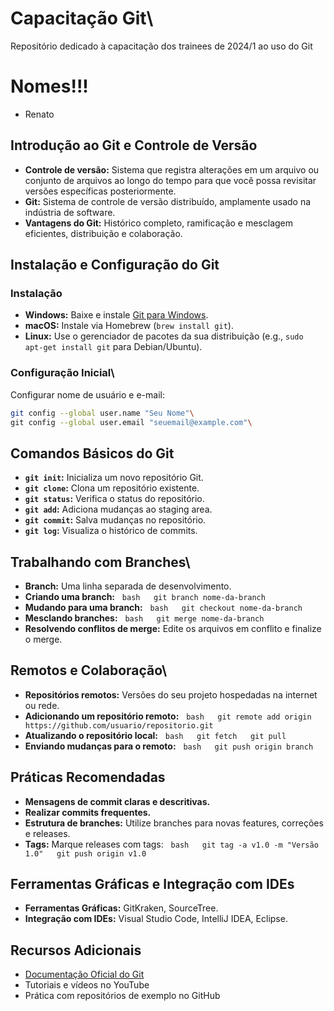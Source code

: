 # Capacitação Git\
Repositório dedicado à capacitação dos trainees de 2024/1 ao uso do Git

# Nomes!!!

- Renato

## Introdução ao Git e Controle de Versão
- **Controle de versão:** Sistema que registra alterações em um arquivo ou conjunto de arquivos ao longo do tempo para que você possa revisitar versões específicas posteriormente.
- **Git:** Sistema de controle de versão distribuído, amplamente usado na indústria de software.
- **Vantagens do Git:** Histórico completo, ramificação e mesclagem eficientes, distribuição e colaboração.

## Instalação e Configuração do Git
### Instalação
- **Windows:** Baixe e instale [Git para Windows](https://gitforwindows.org/).
- **macOS:** Instale via Homebrew (`brew install git`).
- **Linux:** Use o gerenciador de pacotes da sua distribuição (e.g., `sudo apt-get install git` para Debian/Ubuntu).

### Configuração Inicial\
Configurar nome de usuário e e-mail:
```bash
git config --global user.name "Seu Nome"\
git config --global user.email "seuemail@example.com"\
```

## Comandos Básicos do Git
- **`git init`:** Inicializa um novo repositório Git.
- **`git clone`:** Clona um repositório existente.
- **`git status`:** Verifica o status do repositório.
- **`git add`:** Adiciona mudanças ao staging area.
- **`git commit`:** Salva mudanças no repositório.
- **`git log`:** Visualiza o histórico de commits.

## Trabalhando com Branches\
- **Branch:** Uma linha separada de desenvolvimento.
- **Criando uma branch:**
  ```bash
  git branch nome-da-branch
  ```
- **Mudando para uma branch:**
  ```bash
  git checkout nome-da-branch
  ```
- **Mesclando branches:**
  ```bash
  git merge nome-da-branch
  ```
- **Resolvendo conflitos de merge:** Edite os arquivos em conflito e finalize o merge.

## Remotos e Colaboração\
- **Repositórios remotos:** Versões do seu projeto hospedadas na internet ou rede.
- **Adicionando um repositório remoto:**
  ```bash
  git remote add origin https://github.com/usuario/repositorio.git
  ```
- **Atualizando o repositório local:**
  ```bash
  git fetch
  git pull
  ```
- **Enviando mudanças para o remoto:**
  ```bash
  git push origin branch
  ```

## Práticas Recomendadas
- **Mensagens de commit claras e descritivas.**
- **Realizar commits frequentes.**
- **Estrutura de branches:** Utilize branches para novas features, correções e releases.
- **Tags:** Marque releases com tags:
  ```bash
  git tag -a v1.0 -m "Versão 1.0"
  git push origin v1.0
  ```

## Ferramentas Gráficas e Integração com IDEs
- **Ferramentas Gráficas:** GitKraken, SourceTree.
- **Integração com IDEs:** Visual Studio Code, IntelliJ IDEA, Eclipse.

## Recursos Adicionais
- [Documentação Oficial do Git](https://git-scm.com/doc)
- Tutoriais e vídeos no YouTube
- Prática com repositórios de exemplo no GitHub

